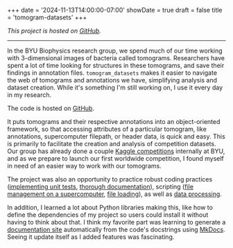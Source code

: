 +++
date = '2024-11-13T14:00:00-07:00'
showDate = true
draft = false
title = 'tomogram-datasets'
+++

*This project is hosted on [GitHub](https://www.github.com/byu-biophysics/tomogram-datasets).*

***

In the BYU Biophysics research group, we spend much of our time working with 3-dimensional images of bacteria called tomograms. Researchers have spent a lot of time looking for structures in these tomograms, and save their findings in annotation files. `tomogram_datasets` makes it easier to navigate the web of tomograms and annotations we have, simplifying analysis and dataset creation. While it's something I'm still working on, I use it every day in my research.

The code is hosted on [GitHub](https://github.com/byu-biophysics/tomogram-datasets/tree/master).

It puts tomograms and their respective annotations into an object-oriented framework, so that accessing attributes of a particular tomogram, like annotations, supercomputer filepath, or header data, is quick and easy. This is primarily to facilitate the creation and analysis of competition datasets. Our group has already done a couple [Kaggle competitions](https://www.kaggle.com/competitions/byu-locating-bacterial-flagellar-motors-v2) internally at BYU, and as we prepare to launch our first worldwide competition, I found myself in need of an easier way to work with our tomograms.

The project was also an opportunity to practice robust coding practices ([implementing unit tests](https://github.com/byu-biophysics/tomogram-datasets/blob/3823769f406fc5e84e14e635c78e38e924f626f7/test/test_tomogram.py), [thorough documentation](https://byu-biophysics.github.io/tomogram-datasets/)), scripting ([file management on a supercomputer](https://github.com/byu-biophysics/tomogram-datasets/blob/3823769f406fc5e84e14e635c78e38e924f626f7/tomogram_datasets/supercomputer_utils.py), [file loading](https://github.com/byu-biophysics/tomogram-datasets/blob/3823769f406fc5e84e14e635c78e38e924f626f7/tomogram_datasets/tomogram.py)), as well as [data processing](https://github.com/byu-biophysics/tomogram-datasets/blob/3823769f406fc5e84e14e635c78e38e924f626f7/tomogram_datasets/subtomogram.py).

In addition, I learned a lot about Python libraries making this, like how to define the dependencies of my project so users could install it without having to think about that. I think my favorite part was learning to generate a [documentation site](https://byu-biophysics.github.io/tomogram-datasets/) automatically from the code's docstrings using [MkDocs](https://www.mkdocs.org/). Seeing it update itself as I added features was fascinating. 